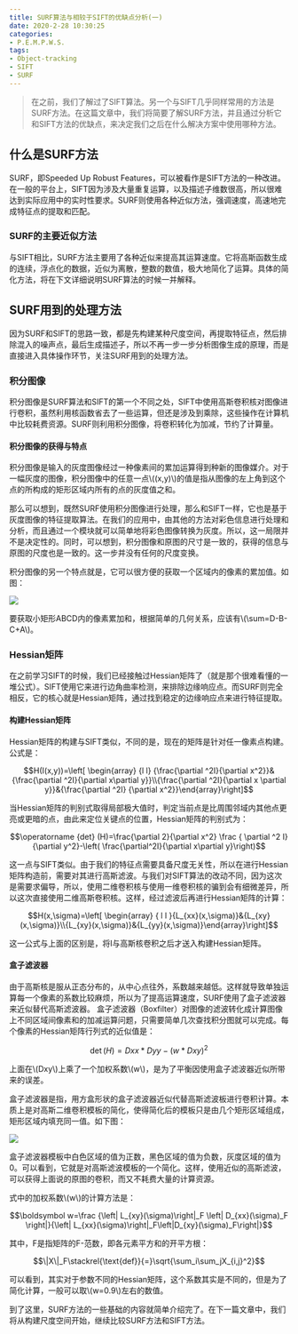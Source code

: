 ```yaml
---
title: SURF算法与相较于SIFT的优缺点分析(一)
date: 2020-2-28 10:30:25
categories:
- P.E.M.P.W.S.
tags:
- Object-tracking
- SIFT
- SURF
---
```


> 在之前，我们了解过了SIFT算法。另一个与SIFT几乎同样常用的方法是SURF方法。在这篇文章中，我们将简要了解SURF方法，并且通过分析它和SIFT方法的优缺点，来决定我们之后在什么解决方案中使用哪种方法。

## 什么是SURF方法

SURF，即Speeded Up Robust Features，可以被看作是SIFT方法的一种改进。在一般的平台上，SIFT因为涉及大量重复运算，以及描述子维数很高，所以很难达到实际应用中的实时性要求。SURF则使用各种近似方法，强调速度，高速地完成特征点的提取和匹配。

### SURF的主要近似方法

与SIFT相比，SURF方法主要用了各种近似来提高其运算速度。它将高斯函数生成的连续，浮点化的数据，近似为离散，整数的数值，极大地简化了运算。具体的简化方法，将在下文详细说明SURF算法的时候一并解释。

## SURF用到的处理方法

因为SURF和SIFT的思路一致，都是先构建某种尺度空间，再提取特征点，然后排除混入的噪声点，最后生成描述子，所以不再一步一步分析图像生成的原理，而是直接进入具体操作环节，关注SURF用到的处理方法。

### 积分图像

积分图像是SURF算法和SIFT的第一个不同之处，SIFT中使用高斯卷积核对图像进行卷积，虽然利用核函数省去了一些运算，但还是涉及到乘除，这些操作在计算机中比较耗费资源。SURF则利用积分图像，将卷积转化为加减，节约了计算量。

#### 积分图像的获得与特点

积分图像是输入的灰度图像经过一种像素间的累加运算得到种新的图像媒介。对于一幅灰度的图像，积分图像中的任意一点\\((x,y)\\)的值是指从图像的左上角到这个点的所构成的矩形区域内所有的点的灰度值之和。

那么可以想到，既然SURF使用积分图像进行处理，那么和SIFT一样，它也是基于灰度图像的特征提取算法。在我们的应用中，由其他的方法对彩色信息进行处理和分析，而且通过一个模块就可以简单地将彩色图像转换为灰度。所以，这一局限并不是决定性的。同时，可以想到，积分图像和原图的尺寸是一致的，获得的信息与原图的尺度也是一致的。这一步并没有任何的尺度变换。

积分图像的另一个特点就是，它可以很方便的获取一个区域内的像素的累加值。如图：

<img src="{{site.baseurl}}/assets/images/in_posts/2020_2_28/1.png">

要获取小矩形ABCD内的像素累加和，根据简单的几何关系，应该有\\(\sum=D-B-C+A\\)。

### Hessian矩阵

在之前学习SIFT的时候，我们已经接触过Hessian矩阵了（就是那个很难看懂的一堆公式）。SIFT使用它来进行边角曲率检测，来排除边缘响应点。而SURF则完全相反，它的核心就是Hessian矩阵，通过找到稳定的边缘响应点来进行特征提取。

#### 构建Hessian矩阵

Hessian矩阵的构建与SIFT类似，不同的是，现在的矩阵是针对任一像素点构建。公式是：

$$H(I(x,y))=\left[ \begin{array} {l l} {\frac{\partial ^2I}{\partial x^2}}&{\frac{\partial ^2I}{\partial x\partial y}}\\{\frac{\partial ^2I}{\partial x \partial y}}&{\frac{\partial ^2I} {\partial x^2}}\end{array}\right]$$

当Hessian矩阵的判别式取得局部极大值时，判定当前点是比周围邻域内其他点更亮或更暗的点，由此来定位关键点的位置，Hessian矩阵的判别式为：

$$\operatorname {det} (H)=\frac{\partial 2}{\partial x^2} \frac { \partial ^2 I}{\partial y^2}-\left( \frac{\partial^2I}{\partial x\partial y}\right)$$

这一点与SIFT类似。由于我们的特征点需要具备尺度无关性，所以在进行Hessian矩阵构造前，需要对其进行高斯滤波。与我们对SIFT算法的改动不同，因为这次是需要求偏导，所以，使用二维卷积核与使用一维卷积核的骗到会有细微差异，所以这次直接使用二维高斯卷积核。这样，经过滤波后再进行Hessian矩阵的计算：

$$H(x,\sigma)=\left[ \begin{array} { l l }{L_{xx}(x,\sigma)}&{L_{xy}(x,\sigma)}\\{L_{xy}(x,\sigma)}&{L_{yy}(x,\sigma)}\end{array}\right]$$

这一公式与上面的区别是，将I与高斯核卷积之后才送入构建Hessian矩阵。

#### 盒子滤波器

由于高斯核是服从正态分布的，从中心点往外，系数越来越低。这样就导致单独运算每一个像素的系数比较麻烦，所以为了提高运算速度，SURF使用了盒子滤波器来近似替代高斯滤波器。 盒子滤波器（Boxfilter）对图像的滤波转化成计算图像上不同区域间像素和的加减运算问题，只需要简单几次查找积分图就可以完成。每个像素的Hessian矩阵行列式的近似值是：

$$\operatorname {det}(H)=Dxx*Dyy-(w*Dxy)^2$$

上面在\\(Dxy\\)上乘了一个加权系数\\(w\\)，是为了平衡因使用盒子滤波器近似所带来的误差。

盒子滤波器是指，用方盒形状的盒子滤波器近似代替高斯滤波板进行卷积计算。本质上是对高斯二维卷积模板的简化，使得简化后的模板只是由几个矩形区域组成，矩形区域内填充同一值。如下图：

<img src="{{site.baseurl}}/assets/images/in_posts/2020_2_28/2.png">

盒子滤波器模板中白色区域的值为正数，黑色区域的值为负数，灰度区域的值为0。可以看到，它就是对高斯滤波模板的一个简化。这样，使用近似的高斯滤波，可以获得上面说的原图的卷积，而又不耗费大量的计算资源。

式中的加权系数\\(w\\)的计算方法是：

$$\boldsymbol w=\frac {\left| L_{xy}(\sigma)\right|_F \left| D_{xx}(\sigma)_F \right|}{\left| L_{xx}(\sigma)\right|_F\left|D_{xy}(\sigma)_F\right|}$$

其中，F是指矩阵的F-范数，即各元素平方和的开平方根：

$$\|X\|_F\stackrel{\text{def}}{=}\sqrt{\sum_i\sum_jX_{i,j}^2}$$

可以看到，其实对于参数不同的Hessian矩阵，这个系数其实是不同的，但是为了简化计算，一般可以取\\(w=0.9\\)左右的数值。

到了这里，SURF方法的一些基础的内容就简单介绍完了。在下一篇文章中，我们将从构建尺度空间开始，继续比较SURF方法和SIFT方法。